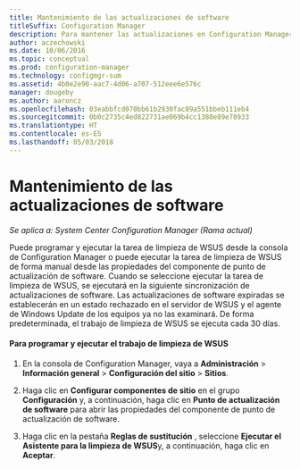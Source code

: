 ```yaml
---
title: Mantenimiento de las actualizaciones de software
titleSuffix: Configuration Manager
description: Para mantener las actualizaciones en Configuration Manager, puede programar la tarea de limpieza de WSUS o ejecutarla de forma manual.
author: aczechowski
ms.date: 10/06/2016
ms.topic: conceptual
ms.prod: configuration-manager
ms.technology: configmgr-sum
ms.assetid: 4b0e2e90-aac7-4d06-a707-512eee6e576c
manager: dougeby
ms.author: aaroncz
ms.openlocfilehash: 03eabbfcd070bb61b2930fac89a551bbeb111eb4
ms.sourcegitcommit: 0b0c2735c4ed822731ae069b4cc1380e89e78933
ms.translationtype: HT
ms.contentlocale: es-ES
ms.lasthandoff: 05/03/2018
---
```

# <a name="software-updates-maintenance"></a>Mantenimiento de las actualizaciones de software

*Se aplica a: System Center Configuration Manager (Rama actual)*

Puede programar y ejecutar la tarea de limpieza de WSUS desde la consola de Configuration Manager o puede ejecutar la tarea de limpieza de WSUS de forma manual desde las propiedades del componente de punto de actualización de software. Cuando se seleccione ejecutar la tarea de limpieza de WSUS, se ejecutará en la siguiente sincronización de actualizaciones de software. Las actualizaciones de software expiradas se establecerán en un estado rechazado en el servidor de WSUS y el agente de Windows Update de los equipos ya no las examinará. De forma predeterminada, el trabajo de limpieza de WSUS se ejecuta cada 30 días.  

#### <a name="to-schedule-and-run-the-wsus-cleanup-job"></a>Para programar y ejecutar el trabajo de limpieza de WSUS  

1.  En la consola de Configuration Manager, vaya a **Administración** > **Información general** > **Configuración del sitio** > **Sitios**.  

2.  Haga clic en **Configurar componentes de sitio** en el grupo **Configuración** y, a continuación, haga clic en **Punto de actualización de software** para abrir las propiedades del componente de punto de actualización de software.  

3.  Haga clic en la pestaña **Reglas de sustitución** , seleccione **Ejecutar el Asistente para la limpieza de WSUS**y, a continuación, haga clic en **Aceptar**.

